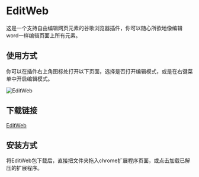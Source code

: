 # EditWeb

这是一个支持自由编辑网页元素的谷歌浏览器插件，你可以随心所欲地像编辑word一样编辑页面上所有元素。

## 使用方式

你可以在插件右上角图标处打开以下页面，选择是否打开编辑模式，或是在右键菜单中开启编辑模式。

![EditWeb](/EditWeb1.png)

## 下载链接

[EditWeb](https://github.com/TianCai250/WebEdit)

## 安装方式

将EditWeb包下载后，直接把文件夹拖入chrome扩展程序页面，或点击加载已解压的扩展程序。